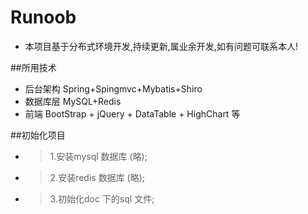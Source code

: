# Runoob
- 本项目基于分布式环境开发,持续更新,属业余开发,如有问题可联系本人!

##所用技术
* 后台架构 Spring+Spingmvc+Mybatis+Shiro
* 数据库层 MySQL+Redis
* 前端 BootStrap + jQuery + DataTable + HighChart 等

##初始化项目
* >1.安装mysql 数据库 (略);
* >2.安装redis 数据库 (略);
* >3.初始化doc 下的sql 文件;



